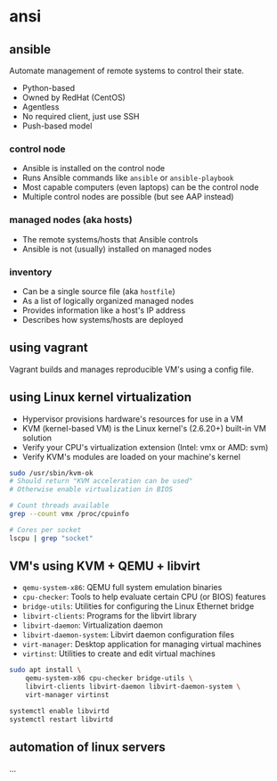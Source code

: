 # ansi

## ansible

Automate management of remote systems to control their state.

- Python-based
- Owned by RedHat (CentOS)
- Agentless
- No required client, just use SSH
- Push-based model

### control node

- Ansible is installed on the control node
- Runs Ansible commands like `ansible` or `ansible-playbook`
- Most capable computers (even laptops) can be the control node
- Multiple control nodes are possible (but see AAP instead)

### managed nodes (aka hosts)

- The remote systems/hosts that Ansible controls
- Ansible is not (usually) installed on managed nodes

### inventory

- Can be a single source file (aka `hostfile`)
- As a list of logically organized managed nodes
- Provides information like a host's IP address
- Describes how systems/hosts are deployed

## using vagrant

Vagrant builds and manages reproducible VM's using a config file.

## using Linux kernel virtualization

- Hypervisor provisions hardware's resources for use in a VM
- KVM (kernel-based VM) is the Linux kernel's (2.6.20+) built-in VM solution
- Verify your CPU's virtualization extension (Intel: vmx or AMD: svm)
- Verify KVM's modules are loaded on your machine's kernel

```bash
sudo /usr/sbin/kvm-ok
# Should return "KVM acceleration can be used"
# Otherwise enable virtualization in BIOS

# Count threads available
grep --count vmx /proc/cpuinfo

# Cores per socket
lscpu | grep "socket"
```

## VM's using KVM + QEMU + libvirt

- `qemu-system-x86`: QEMU full system emulation binaries
- `cpu-checker`: Tools to help evaluate certain CPU (or BIOS) features
- `bridge-utils`: Utilities for configuring the Linux Ethernet bridge
- `libvirt-clients`: Programs for the libvirt library
- `libvirt-daemon`: Virtualization daemon
- `libvirt-daemon-system`: Libvirt daemon configuration files
- `virt-manager`: Desktop application for managing virtual machines
- `virtinst`: Utilities to create and edit virtual machines

```bash
sudo apt install \
    qemu-system-x86 cpu-checker bridge-utils \
    libvirt-clients libvirt-daemon libvirt-daemon-system \
    virt-manager virtinst
```

```bash
systemctl enable libvirtd
systemctl restart libvirtd
```

## automation of linux servers

...

